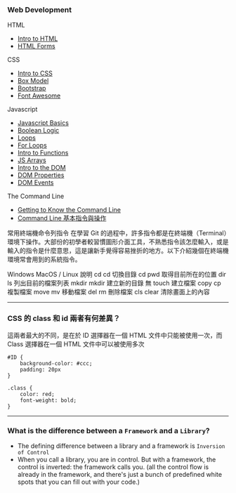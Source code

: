 ### Web Development

HTML
* [Intro to HTML](http://webdev.slides.com/coltsteele/deck-7-50#/)
* [HTML Forms](http://webdev.slides.com/coltsteele/deck-8-51#/)

CSS
* [Intro to CSS](http://webdev.slides.com/coltsteele/deck-7-10-53)
* [Box Model](http://webdev.slides.com/coltsteele/deck-7-10-11-12-13-56)
* [Bootstrap](https://getbootstrap.com/)
* [Font Awesome](https://fontawesome.com/start)

Javascript
* [Javascript Basics](http://webdev.slides.com/coltsteele/javascript-basics-57)
* [Boolean Logic](http://webdev.slides.com/coltsteele/deck-4-47)
* [Loops](http://webdev.slides.com/coltsteele/loops-58)
* [For Loops](http://webdev.slides.com/coltsteele/loops-18-59)
* [Intro to Functions](http://webdev.slides.com/coltsteele/javascript-basics-20-21-22-23-64)
* [JS Arrays](http://webdev.slides.com/coltsteele/javascript-basics-20-61)
* [Intro to the DOM](http://webdev.slides.com/coltsteele/intro-to-the-dom-70)
* [DOM Properties](http://webdev.slides.com/coltsteele/deck-30-31-72#/6)
* [DOM Events](http://webdev.slides.com/coltsteele/dom-events-73)

The Command Line
* [Getting to Know the Command Line](https://www.davidbaumgold.com/tutorials/command-line/)
* [Command Line 基本指令與操作](https://medium.com/@miahsuwork/%E7%AC%AC%E4%B8%80%E9%80%B1-command-line-%E5%9F%BA%E6%9C%AC%E6%8C%87%E4%BB%A4%E8%88%87%E6%93%8D%E4%BD%9C-f4da8bcfdfa)

常用終端機命令列指令
在學習 Git 的過程中，許多指令都是在終端機（Terminal）環境下操作。大部份的初學者較習慣圖形介面工具，不熟悉指令該怎麼輸入，或是輸入的指令是什麼意思，這是讓新手覺得容易挫折的地方。以下介紹幾個在終端機環境常會用到的系統指令。


Windows	MacOS / Linux	說明
cd	cd	切換目錄
cd	pwd	取得目前所在的位置
dir	ls	列出目前的檔案列表
mkdir	mkdir	建立新的目錄
無	touch	建立檔案
copy	cp	複製檔案
move	mv	移動檔案
del	rm	刪除檔案
cls	clear	清除畫面上的內容


---

### CSS 的 class 和 id 兩者有何差異？
這兩者最大的不同，是在於 ID 選擇器在一個 HTML 文件中只能被使用一次，而 Class 選擇器在一個 HTML 文件中可以被使用多次

```
#ID {
    background-color: #ccc;
    padding: 20px
}

.class {
    color: red;
    font-weight: bold;
}
```

---

### What is the difference between a `Framework` and a `Library`?

* The defining difference between a library and a framework is `Inversion of Control`
* When you call a library, you are in control. But with a framework, the control is inverted: the framework calls you. (all the control flow is already in the framework, and there's just a bunch of predefined white spots that you can fill out with your code.)
